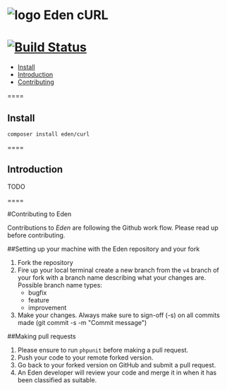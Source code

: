 ![logo](http://eden.openovate.com/assets/images/cloud-social.png) Eden cURL
====
[![Build Status](https://api.travis-ci.org/Eden-PHP/Curl.png)](https://travis-ci.org/Eden-PHP/Curl)
====

- [Install](#install)
- [Introduction](#intro)
- [Contributing](#contributing)

====

<a name="install"></a>
## Install

`composer install eden/curl`

====

<a name="intro"></a>
## Introduction

TODO

====

<a name="contributing"></a>
#Contributing to Eden

Contributions to *Eden* are following the Github work flow. Please read up before contributing.

##Setting up your machine with the Eden repository and your fork

1. Fork the repository
2. Fire up your local terminal create a new branch from the `v4` branch of your 
fork with a branch name describing what your changes are. 
 Possible branch name types:
    - bugfix
    - feature
    - improvement
3. Make your changes. Always make sure to sign-off (-s) on all commits made (git commit -s -m "Commit message")

##Making pull requests

1. Please ensure to run `phpunit` before making a pull request.
2. Push your code to your remote forked version.
3. Go back to your forked version on GitHub and submit a pull request.
4. An Eden developer will review your code and merge it in when it has been classified as suitable.
